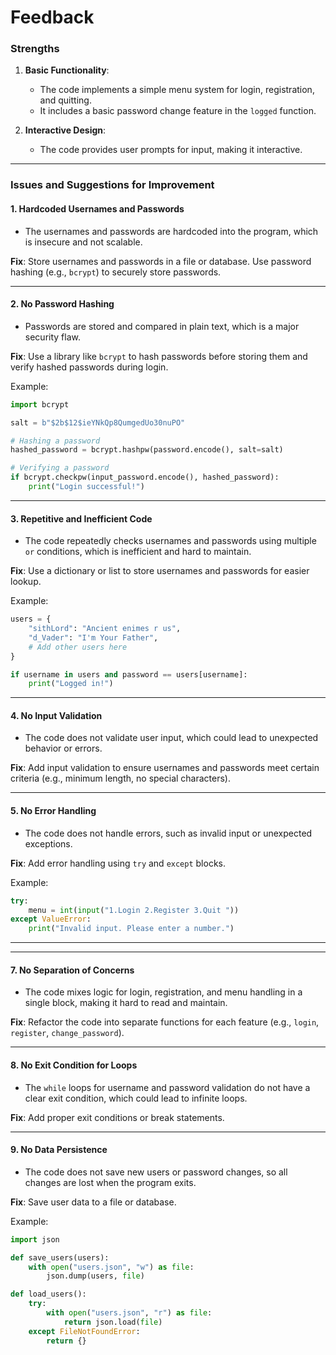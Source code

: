 # Feedback

### **Strengths**
1. **Basic Functionality**:
   - The code implements a simple menu system for login, registration, and quitting.
   - It includes a basic password change feature in the `logged` function.

2. **Interactive Design**:
   - The code provides user prompts for input, making it interactive.

---

### **Issues and Suggestions for Improvement**

#### 1. **Hardcoded Usernames and Passwords**
   - The usernames and passwords are hardcoded into the program, which is insecure and not scalable.

   **Fix**: Store usernames and passwords in a file or database. Use password hashing (e.g., `bcrypt`) to securely store passwords.

---

#### 2. **No Password Hashing**
   - Passwords are stored and compared in plain text, which is a major security flaw.

   **Fix**: Use a library like `bcrypt` to hash passwords before storing them and verify hashed passwords during login.

   Example:
   ```python
   import bcrypt

   salt = b"$2b$12$ieYNkQp8QumgedUo30nuPO"

   # Hashing a password
   hashed_password = bcrypt.hashpw(password.encode(), salt=salt)

   # Verifying a password
   if bcrypt.checkpw(input_password.encode(), hashed_password):
       print("Login successful!")
   ```

---

#### 3. **Repetitive and Inefficient Code**
   - The code repeatedly checks usernames and passwords using multiple `or` conditions, which is inefficient and hard to maintain.

   **Fix**: Use a dictionary or list to store usernames and passwords for easier lookup.

   Example:
   ```python
   users = {
       "sithLord": "Ancient enimes r us",
       "d_Vader": "I'm Your Father",
       # Add other users here
   }

   if username in users and password == users[username]:
       print("Logged in!")
   ```

---

#### 4. **No Input Validation**
   - The code does not validate user input, which could lead to unexpected behavior or errors.

   **Fix**: Add input validation to ensure usernames and passwords meet certain criteria (e.g., minimum length, no special characters).

---

#### 5. **No Error Handling**
   - The code does not handle errors, such as invalid input or unexpected exceptions.

   **Fix**: Add error handling using `try` and `except` blocks.

   Example:
   ```python
   try:
       menu = int(input("1.Login 2.Register 3.Quit "))
   except ValueError:
       print("Invalid input. Please enter a number.")
   ```

---


---

#### 7. **No Separation of Concerns**
   - The code mixes logic for login, registration, and menu handling in a single block, making it hard to read and maintain.

   **Fix**: Refactor the code into separate functions for each feature (e.g., `login`, `register`, `change_password`).

---

#### 8. **No Exit Condition for Loops**
   - The `while` loops for username and password validation do not have a clear exit condition, which could lead to infinite loops.

   **Fix**: Add proper exit conditions or break statements.

---

#### 9. **No Data Persistence**
   - The code does not save new users or password changes, so all changes are lost when the program exits.

   **Fix**: Save user data to a file or database.

   Example:
   ```python
   import json

   def save_users(users):
       with open("users.json", "w") as file:
           json.dump(users, file)

   def load_users():
       try:
           with open("users.json", "r") as file:
               return json.load(file)
       except FileNotFoundError:
           return {}
   ```
